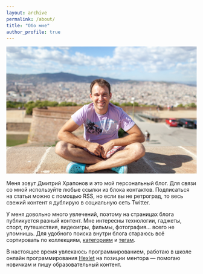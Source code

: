 ```yaml
---
layout: archive
permalink: /about/
title: "Обо мне"
author_profile: true
---
```


![](/assets/images/about/dk.jpg)

Меня зовут Дмитрий Храпонов и это мой персональный блог. Для связи со мной используйте любые ссылки из блока контактов. Подписаться на статьи можно с помощью RSS, но если вы не ретроград, то весь свежий контент я дублирую в социальную сеть Twitter.

У меня довольно много увлечений, поэтому на страницах блога публикуется разный контент. Мне интересны технологии, гаджеты, спорт, путешествия, видеоигры, фильмы, фотография… всего не упомнишь. Для удобного поиска внутри блога стараюсь всё сортировать по коллекциям, [категориям](/categories/) и [тегам](/tags/).

В настоящее время увлекаюсь программированием, работаю в школе онлайн программирования [Hexlet](https://ru.hexlet.io/my) на позиции ментора — помогаю новичкам и пишу образовательный контент.
